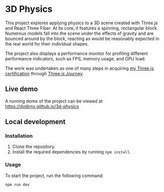 # 3D Physics

This project explores applying physics to a 3D scene created with Three.js and React Three Fiber. At its core, it features a spinning, rectangular block. Numerous models fall into the scene under the effects of gravity and are bounced around by the block, reacting as would be reasonably expected in the real world for their individual shapes.

The project also displays a performance monitor for profiling different performance indicators, such as FPS, memory usage, and GPU load.

The work was undertaken as one of many steps in acquiring [my Three.js certification](https://threejs-journey.com/certificate/view/24741) through [Three.js Journey](https://threejs-journey.com/).

## Live demo

A running demo of the project can be viewed at https://dvdjrnx.github.io/3d-physics

## Local development

### Installation

1. Clone the repository.
2. Install the required dependencies by running `npm install`.

### Usage

To start the project, run the following command:

`npm run dev`
